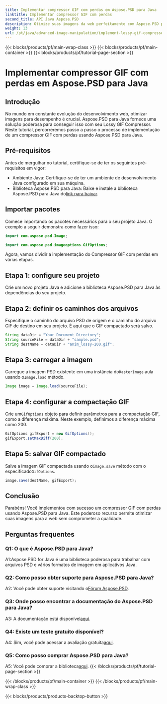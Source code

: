 ```yaml
---
title: Implementar compressor GIF com perdas em Aspose.PSD para Java
linktitle: Implementar compressor GIF com perdas
second_title: API Java Aspose.PSD
description: Otimize suas imagens da web perfeitamente com Aspose.PSD para Lossy GIF Compressor do Java. Siga nosso guia passo a passo para uma implementação eficiente.
weight: 13
url: /pt/java/advanced-image-manipulation/implement-lossy-gif-compressor/
---
```


{{< blocks/products/pf/main-wrap-class >}}
{{< blocks/products/pf/main-container >}}
{{< blocks/products/pf/tutorial-page-section >}}

# Implementar compressor GIF com perdas em Aspose.PSD para Java

## Introdução

No mundo em constante evolução do desenvolvimento web, otimizar imagens para desempenho é crucial. Aspose.PSD para Java fornece uma solução poderosa para conseguir isso com seu Lossy GIF Compressor. Neste tutorial, percorreremos passo a passo o processo de implementação de um compressor GIF com perdas usando Aspose.PSD para Java.

## Pré-requisitos

Antes de mergulhar no tutorial, certifique-se de ter os seguintes pré-requisitos em vigor:

- Ambiente Java: Certifique-se de ter um ambiente de desenvolvimento Java configurado em sua máquina.
-  Biblioteca Aspose.PSD para Java: Baixe e instale a biblioteca Aspose.PSD para Java do[link para baixar](https://releases.aspose.com/psd/java/).

## Importar pacotes

Comece importando os pacotes necessários para o seu projeto Java. O exemplo a seguir demonstra como fazer isso:

```java
import com.aspose.psd.Image;

import com.aspose.psd.imageoptions.GifOptions;
```

Agora, vamos dividir a implementação do Compressor GIF com perdas em várias etapas.

## Etapa 1: configure seu projeto

Crie um novo projeto Java e adicione a biblioteca Aspose.PSD para Java às dependências do seu projeto.

## Etapa 2: definir os caminhos dos arquivos

Especifique o caminho do arquivo PSD de origem e o caminho do arquivo GIF de destino em seu projeto. É aqui que o GIF compactado será salvo.

```java
String dataDir = "Your Document Directory";
String sourceFile = dataDir + "sample.psd";
String destName = dataDir + "anim_lossy-200.gif";
```

## Etapa 3: carregar a imagem

 Carregue a imagem PSD existente em uma instância do`RasterImage` aula usando o`Image.load` método.

```java
Image image = Image.load(sourceFile);
```

## Etapa 4: configurar a compactação GIF

 Crie um`GifOptions` objeto para definir parâmetros para a compactação GIF, como a diferença máxima. Neste exemplo, definimos a diferença máxima como 200.

```java
GifOptions gifExport = new GifOptions();
gifExport.setMaxDiff(200);
```

## Etapa 5: salvar GIF compactado

 Salve a imagem GIF compactada usando o`image.save` método com o especificado`GifOptions`.

```java
image.save(destName, gifExport);
```

## Conclusão

Parabéns! Você implementou com sucesso um compressor GIF com perdas usando Aspose.PSD para Java. Este poderoso recurso permite otimizar suas imagens para a web sem comprometer a qualidade.

## Perguntas frequentes

### Q1: O que é Aspose.PSD para Java?

A1:Aspose.PSD for Java é uma biblioteca poderosa para trabalhar com arquivos PSD e vários formatos de imagem em aplicativos Java.

### Q2: Como posso obter suporte para Aspose.PSD para Java?

 A2: Você pode obter suporte visitando o[Fórum Aspose.PSD](https://forum.aspose.com/c/psd/34).

### Q3: Onde posso encontrar a documentação do Aspose.PSD para Java?

A3: A documentação está disponível[aqui](https://reference.aspose.com/psd/java/).

### Q4: Existe um teste gratuito disponível?

 A4: Sim, você pode acessar a avaliação gratuita[aqui](https://releases.aspose.com/).

### Q5: Como posso comprar Aspose.PSD para Java?

 A5: Você pode comprar a biblioteca[aqui](https://purchase.aspose.com/buy).
{{< /blocks/products/pf/tutorial-page-section >}}

{{< /blocks/products/pf/main-container >}}
{{< /blocks/products/pf/main-wrap-class >}}

{{< blocks/products/products-backtop-button >}}
